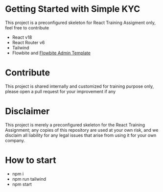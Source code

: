 # Getting Started with Simple KYC

This project is a preconfigured skeleton for React Training Assigment only, feel free to contribute

-   React v18
-   React Router v6
-   Tailwind
-   Flowbite and [Flowbite Admin Template](https://github.com/themesberg/flowbite-admin-dashboard/tree/main)

# Contribute

This project is shared internally and customized for training purpose only, please open a pull request for your improvement if any

# Disclaimer

This project is merely a preconfigured skeleton for the React Training Assignment; any copies of this repository are used at your own risk, and we disclaim all liability for any legal issues that arise from using it for your own company.

# How to start

-   npm i
-   npm run tailwind
-   npm start

